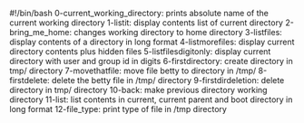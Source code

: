 #!/bin/bash
0-current_working_directory: prints absolute name of the current working directory
1-listit: display contents list of current directory
2-bring_me_home: changes working directory to home directory
3-listfiles: display contents of a directory in long format
4-listmorefiles: display current directory contents plus hidden files
5-listfilesdigitonly: display current directory with user and group id in digits
6-firstdirectory: create directory in tmp/ directory
7-movethatfile: move file betty to directory in /tmp/
8-firstdelete: delete the betty file in /tmp/ directory
9-firstdirdeletion: delete directory in tmp/ directory
10-back: make previous directory working directory
11-list: list contents in current, current parent and boot directory in long format
12-file_type: print type of file in /tmp directory
